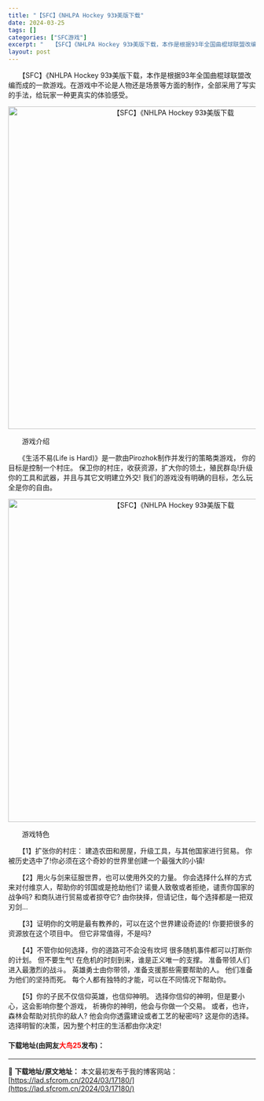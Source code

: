 ```yaml
---
title: "【SFC】《NHLPA Hockey 93》美版下载"
date: 2024-03-25
tags: []
categories: ["SFC游戏"]
excerpt: "　　【SFC】《NHLPA Hockey 93》美版下载，本作是根据93年全国曲棍球联盟改编而成的一款游戏。在游戏中不论是人物还是场景等方面的制作，全部采用了写实的手法，给玩家一种更真实的体验感受。 　　游戏介绍 　　《生活不易(Life is Hard)》是一款由Pirozhok制作并发行的策略类&hellip;"
layout: post
---
```


 <p>　　【SFC】《NHLPA Hockey 93》美版下载，本作是根据93年全国曲棍球联盟改编而成的一款游戏。在游戏中不论是人物还是场景等方面的制作，全部采用了写实的手法，给玩家一种更真实的体验感受。</p> <p align="center"><img align="" border="0" src="https://lad.sfcrom.cn/wp-content/uploads/2024/03/20240325_6600c6cb56553.png" width="657" alt="【SFC】《NHLPA Hockey 93》美版下载" /></p> <p>　　游戏介绍</p> <p>　　《生活不易(Life is Hard)》是一款由Pirozhok制作并发行的策略类游戏， 你的目标是控制一个村庄。 保卫你的村庄，收获资源，扩大你的领土，殖民群岛!升级你的工具和武器，并且与其它文明建立外交! 我们的游戏没有明确的目标，怎么玩全是你的自由。</p> <p align="center"><img align="" border="0" src="https://lad.sfcrom.cn/wp-content/uploads/2024/03/20240325_6600c6cc909c9.png" width="658" alt="【SFC】《NHLPA Hockey 93》美版下载" /></p> <p>　　游戏特色</p> <p>　　【1】扩张你的村庄： 建造农田和房屋，升级工具，与其他国家进行贸易。 你被历史选中了!你必须在这个奇妙的世界里创建一个最强大的小镇!</p> <p>　　【2】用火与剑来征服世界，也可以使用外交的力量。 你会选择什么样的方式来对付维京人，帮助你的邻国或是抢劫他们? 诺曼人致敬或者拒绝，谴责你国家的战争吗? 和商队进行贸易或者掠夺它? 由你抉择，但请记住，每个选择都是一把双刃剑...</p> <p>　　【3】证明你的文明是最有教养的，可以在这个世界建设奇迹的! 你要把很多的资源放在这个项目中。 但它非常值得，不是吗?</p> <p>　　【4】不管你如何选择，你的道路可不会没有坎坷 很多随机事件都可以打断你的计划。 但不要生气! 在危机的时刻到来，谁是正义唯一的支撑。 准备带领人们进入最激烈的战斗。 英雄勇士由你带领，准备支援那些需要帮助的人。 他们准备为他们的坚持而死。 每个人都有独特的才能，可以在不同情况下帮助你。</p> <p>　　【5】你的子民不仅信仰英雄，也信仰神明。 选择你信仰的神明，但是要小心，这会影响你整个游戏， 祈祷你的神明，他会与你做一个交易。 或者，也许，森林会帮助对抗你的敌人? 他会向你透露建设或者工艺的秘密吗? 这是你的选择。 选择明智的决策，因为整个村庄的生活都由你决定!</p> <p><h4>下载地址(由网友<font color="red">大鸟25</font>发布)：</h4></p> 

---
📖 **下载地址/原文地址：** 本文最初发布于我的博客网站：[https://lad.sfcrom.cn/2024/03/17180/](https://lad.sfcrom.cn/2024/03/17180/)
